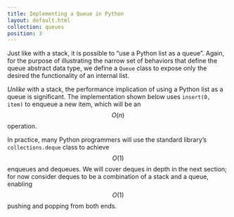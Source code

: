 ```yaml
---
title: Implementing a Queue in Python
layout: default.html
collection: queues
position: 3
---
```


Just like with a stack, it is possible to “use a Python list as a queue”. Again, for the purpose of illustrating the narrow set of behaviors that define the queue abstract data type, we define a `Queue` class to expose only the desired the functionality of an internal list.

_Unlike_ with a stack, the performance implication of using a Python list as a queue is significant. The implementation shown below uses `insert(0, item)` to enqueue a new item, which will be an $$O(n)$$ operation.

<!-- litpy queues/queue.py -->

In practice, many Python programmers will use the standard library’s `collections.deque` class to achieve $$O(1)$$ enqueues and dequeues. We will cover deques in depth in the next section; for now consider deques to be a combination of a stack and a queue, enabling $$O(1)$$ pushing and popping from both ends.
